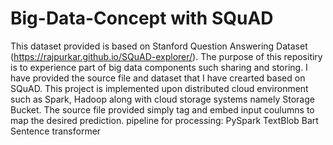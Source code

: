 # Big-Data-Concept with SQuAD

This dataset provided  is based on Stanford Question Answering Dataset (https://rajpurkar.github.io/SQuAD-explorer/).
The purpose of this repositiry is to experience part of big data components such sharing and storing. I have provided the source file and dataset that I have   crearted based on SQuAD. 
This project is implemented upon distributed cloud environment such as Spark, Hadoop along with cloud storage systems namely Storage Bucket.
The source file provided simply tag and embed input coulumns to map the desired prediction.
pipeline for processing:
PySpark
TextBlob
Bart Sentence transformer



